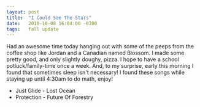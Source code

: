```yaml
---
layout: post
title:  "I Could See The Stars"
date:   2010-10-08 16:04:00 -0300
tags:   fall update
---
```


Had an awesome time today hanging out with some of the peeps from the coffee shop like Jordan and a Canadian named Blossom. I made some pretty good, and only slightly doughy, pizza. I hope to have a school potluck/family-time once a week. And, to my surprise, early this morning I found that sometimes sleep isn't necessary! I found these songs while staying up until 4:30am to do math, enjoy!

* Just Glide - Lost Ocean
* Protection - Future Of Forestry
